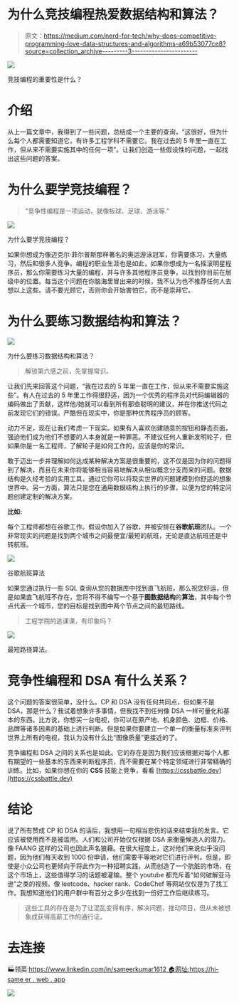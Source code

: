 # 为什么竞技编程热爱数据结构和算法？

> 原文：<https://medium.com/nerd-for-tech/why-does-competitive-programming-love-data-structures-and-algorithms-a69b53077ce8?source=collection_archive---------3----------------------->

![](img/12f46943215b9eaeb16ad8918c8b3392.png)

竞技编程的重要性是什么？

# 介绍

从上一篇文章中，我得到了一些问题，总结成一个主要的查询，“这很好，但为什么每个人都需要知道它。有许多工程学科不需要它。我在过去的 5 年里一直在工作，但从来不需要实施其中的任何一项”。让我们创造一些假设性的问题，一起找出这些问题的答案。

# 为什么要学竞技编程？

> "竞争性编程是一项运动，就像板球、足球、游泳等."

![](img/ffe9a2d287a42ac23c7a0bc615fed346.png)

为什么要学竞技编程？

如果你想成为像迈克尔·菲尔普斯那样著名的奥运游泳冠军，你需要练习，大量练习，然后和很多人竞争。编程的职业生涯也是如此，如果你想成为一名摇滚明星程序员，那么你需要练习大量的编程，并与许多其他程序员竞争，以找到你目前在层级中的位置。每当这个问题在你脑海里冒出来的时候，我不认为也不推荐任何人去想以上这些。请不要光顾它，否则你会开始害怕它，而不是崇拜它。

# 为什么要练习数据结构和算法？

![](img/5eba35be08c793f5d399bd61ed398531.png)

为什么要练习数据结构和算法？

> 解锁第六感之前，先掌握常识。

让我们先来回答这个问题，“我在过去的 5 年里一直在工作，但从来不需要实施这些”。有人在过去的 5 年里工作得很舒适，因为一个优秀的程序员对代码编辑器的编码做出了贡献，这样他/她就可以看到所有那些聪明的建议，并在你推送代码之前发现它们的错误。严酷但在现实中，你是那种优秀程序员的顾客。

动力不足，现在让我们考虑一下现实。如果有人喜欢创建随意的按钮和静态页面，强迫他们成为他们不想要的人本身就是一种罪恶。不建议任何人重新发明轮子，但如果你是一名工程师，了解轮子是如何工作的，应该是你的常识。

敢于迈出一步并理解如何达成某种解决方案是很重要的，这不仅是因为你的问题得到了解决，而且在未来你将能够相当容易地解决从相似概念分支而来的问题。数据结构是久经考验的实用工具，通过它你可以将现实世界的问题建模到你舒适的想象世界中。另一方面，算法只是您在通用数据结构上执行的步骤，以便为您的特定问题创建定制的解决方案。

**比如:**

每个工程师都想在谷歌工作。假设你加入了谷歌，并被安排在**谷歌航班**团队。一个非常现实的问题是找到两个城市之间最便宜/最短的航班，无论是直达航班还是中转航班。

![](img/bb36e78e416fc072a7fbddb36c0f913e.png)

谷歌航班算法

如果您通过执行一些 SQL 查询从您的数据库中找到直飞航班，那么祝您好运，但是如果直飞航班不存在，您将不得不编写一个基于**图数据结构**的**算法**，其中每个节点代表一个城市，您的目标是找到图中两个节点之间的最短路线。

> 工程学院的逃课课，有印象吗？

![](img/aff113b58490f794088569e1038312d3.png)

最短路径算法。

# 竞争性编程和 DSA 有什么关系？

这个问题的答案很简单，没什么。CP 和 DSA 没有任何共同点，但如果不是 DSA，那是什么？我试着想象许多事情，但我找不到任何像 DSA 一样可量化和基本的东西。比方说，你想买一台电视，你可以在原产地、机身颜色、边框、价格、品牌等诸多因素的基础上进行判断。但是如果你要建立一个单一的衡量标准来评判世界上所有的电视，我认为没有什么比“图像质量”更接近的了。

竞争编程和 DSA 之间的关系也是如此。它的存在是因为我们应该根据对每个人都有期望的一些基本的东西来判断程序员，而不需要在某个特定领域进行非常精确的训练。比如，如果你想在你的 **CSS** 技能上竞争，看看 [https://cssbattle.dev](https://cssbattle.dev)

# 结论

说了所有赞成 CP 和 DSA 的话后，我想用一句相当悲伤的话来结束我的发言。它应该被使用而不是被滥用。人们和公司开始仅仅根据 DSA 来衡量候选人的潜力。像 FAANG 这样的公司也因此声名狼藉。在很大程度上，这对他们来说似乎没问题，因为他们每天收到 1000 份申请，他们需要平等地对它们进行评判。但是，即使是小众公司也更倾向于将此作为一种招聘实践，从而创造了一个肮脏的市场，在这个市场上，这些值得学习的话题被灌输。整个 youtube 都充斥着“如何破解亚马逊”之类的视频。像 leetcode、hacker rank、CodeChef 等网站仅仅是为了找工作。我想知道他们的用户群中有百分之多少在找到一份好工作后继续练习。

> 这些工具的存在是为了让混乱变得有序，解决问题，推动项目，但从未被想象成获得高薪工作的通行证。

# 去连接

🏭领英:[https://www.linkedin.com/in/sameerkumar1612
🏠网址:](https://www.linkedin.com/in/sameerkumar1612/)[https://hi-same er . web . app](https://hi-sameer.web.app/)

![](img/004838a0c3b735789a395e6e918c21da.png)